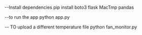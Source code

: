 --Install dependencies
pip install boto3 flask MacTmp pandas

--to run  the app
python app.py

-- TO upload a different temperature file
python fan_monitor.py
